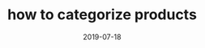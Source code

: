 ---
title: how to categorize products
date: 2019-07-18
summary: "Categorizing products correctly is a major pain point for many e-commerce websites. Layered navigation is the solution: find out how – and why – to implement it."
---